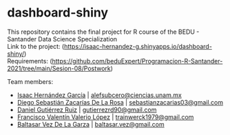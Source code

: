 # dashboard-shiny

This repository contains the final project for R course of the BEDU - Santander Data Science Specialization \
Link to the project:
(https://isaac-hernandez-g.shinyapps.io/dashboard-shiny/) \
Requirements:
(https://github.com/beduExpert/Programacion-R-Santander-2021/tree/main/Sesion-08/Postwork)

Team members:
-   [Isaac Hernández García](https://github.com/axiom-of-choice) | alefsubcero@ciencias.unam.mx
-   [Diego Sebastián Zacarías De La Rosa](https://github.com/sebastianzacarias) | sebastianzacarias03@gmail.com
-   [Daniel Gutiérrez Ruiz](https://github.com/gutierrezrd90) | gutierrezrd90@gmail.com
-   [Francisco Valentín Valerio López](https://github.com/FranzValerio) | trainwerck1979@gmail.com
-   [Baltasar Vez De La Garza](https://github.com/BaltaV) | baltasar.vez@gmail.com
